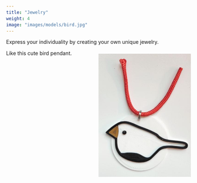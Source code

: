 ```yaml
---
title: "Jewelry"
weight: 4
image: "images/models/bird.jpg"
---
```


Express your individuality by creating your own unique jewelry.

<img src="/images/models/bird.jpg" style="float: right; margin-top: 10px; margin-left: 10px; width: 50%" />

Like this cute bird pendant.